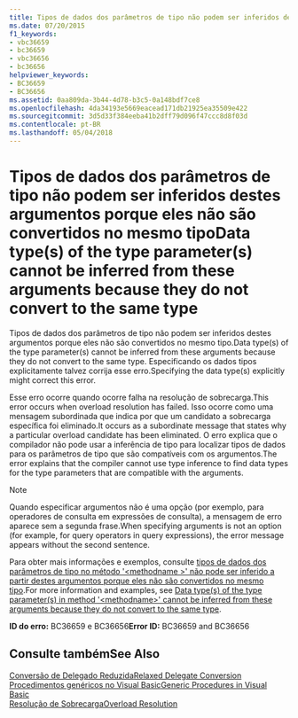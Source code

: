```yaml
---
title: Tipos de dados dos parâmetros de tipo não podem ser inferidos destes argumentos porque eles não são convertidos no mesmo tipo
ms.date: 07/20/2015
f1_keywords:
- vbc36659
- bc36659
- vbc36656
- bc36656
helpviewer_keywords:
- BC36659
- BC36656
ms.assetid: 0aa809da-3b44-4d78-b3c5-0a148bdf7ce8
ms.openlocfilehash: 4da34193e5669eacead171db21925ea35509e422
ms.sourcegitcommit: 3d5d33f384eeba41b2dff79d096f47ccc8d8f03d
ms.contentlocale: pt-BR
ms.lasthandoff: 05/04/2018
---
```

# <a name="data-types-of-the-type-parameters-cannot-be-inferred-from-these-arguments-because-they-do-not-convert-to-the-same-type"></a><span data-ttu-id="d8c91-102">Tipos de dados dos parâmetros de tipo não podem ser inferidos destes argumentos porque eles não são convertidos no mesmo tipo</span><span class="sxs-lookup"><span data-stu-id="d8c91-102">Data type(s) of the type parameter(s) cannot be inferred from these arguments because they do not convert to the same type</span></span>
<span data-ttu-id="d8c91-103">Tipos de dados dos parâmetros de tipo não podem ser inferidos destes argumentos porque eles não são convertidos no mesmo tipo.</span><span class="sxs-lookup"><span data-stu-id="d8c91-103">Data type(s) of the type parameter(s) cannot be inferred from these arguments because they do not convert to the same type.</span></span> <span data-ttu-id="d8c91-104">Especificando os dados tipos explicitamente talvez corrija esse erro.</span><span class="sxs-lookup"><span data-stu-id="d8c91-104">Specifying the data type(s) explicitly might correct this error.</span></span>  
  
 <span data-ttu-id="d8c91-105">Esse erro ocorre quando ocorre falha na resolução de sobrecarga.</span><span class="sxs-lookup"><span data-stu-id="d8c91-105">This error occurs when overload resolution has failed.</span></span> <span data-ttu-id="d8c91-106">Isso ocorre como uma mensagem subordinada que indica por que um candidato a sobrecarga específica foi eliminado.</span><span class="sxs-lookup"><span data-stu-id="d8c91-106">It occurs as a subordinate message that states why a particular overload candidate has been eliminated.</span></span> <span data-ttu-id="d8c91-107">O erro explica que o compilador não pode usar a inferência de tipo para localizar tipos de dados para os parâmetros de tipo que são compatíveis com os argumentos.</span><span class="sxs-lookup"><span data-stu-id="d8c91-107">The error explains that the compiler cannot use type inference to find data types for the type parameters that are compatible with the arguments.</span></span>  
  
> [!NOTE]
>  <span data-ttu-id="d8c91-108">Quando especificar argumentos não é uma opção (por exemplo, para operadores de consulta em expressões de consulta), a mensagem de erro aparece sem a segunda frase.</span><span class="sxs-lookup"><span data-stu-id="d8c91-108">When specifying arguments is not an option (for example, for query operators in query expressions), the error message appears without the second sentence.</span></span>  
  
 <span data-ttu-id="d8c91-109">Para obter mais informações e exemplos, consulte [tipos de dados dos parâmetros de tipo no método '\<methodname >' não pode ser inferido a partir destes argumentos porque eles não são convertidos no mesmo tipo](../../visual-basic/misc/bc36660-bc36657.md).</span><span class="sxs-lookup"><span data-stu-id="d8c91-109">For more information and examples, see [Data type(s) of the type parameter(s) in method '\<methodname>' cannot be inferred from these arguments because they do not convert to the same type](../../visual-basic/misc/bc36660-bc36657.md).</span></span>  
  
 <span data-ttu-id="d8c91-110">**ID do erro:** BC36659 e BC36656</span><span class="sxs-lookup"><span data-stu-id="d8c91-110">**Error ID:** BC36659 and BC36656</span></span>  
  
## <a name="see-also"></a><span data-ttu-id="d8c91-111">Consulte também</span><span class="sxs-lookup"><span data-stu-id="d8c91-111">See Also</span></span>  
 [<span data-ttu-id="d8c91-112">Conversão de Delegado Reduzida</span><span class="sxs-lookup"><span data-stu-id="d8c91-112">Relaxed Delegate Conversion</span></span>](../../visual-basic/programming-guide/language-features/delegates/relaxed-delegate-conversion.md)  
 [<span data-ttu-id="d8c91-113">Procedimentos genéricos no Visual Basic</span><span class="sxs-lookup"><span data-stu-id="d8c91-113">Generic Procedures in Visual Basic</span></span>](../../visual-basic/programming-guide/language-features/data-types/generic-procedures.md)  
 [<span data-ttu-id="d8c91-114">Resolução de Sobrecarga</span><span class="sxs-lookup"><span data-stu-id="d8c91-114">Overload Resolution</span></span>](../../visual-basic/programming-guide/language-features/procedures/overload-resolution.md)
